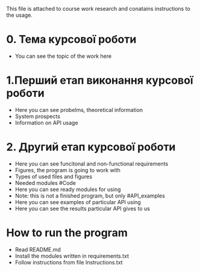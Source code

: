 This file is attached to course work research and conatains instructions to the usage.

# 0. Тема курсової роботи
- You can see the topic of the work here
# 1.Перший етап виконання курсової роботи
- Here you can see probelms, theoretical information
- System prospects
- Information on API usage
# 2. Другий етап курсової роботи
- Here you can see funcitonal and non-functional requirements
- Figures, the program is going to work with
- Types of used files and figures
- Needed modules
#Code
- Here you can see ready modules for using
- Note: this is not a finished program, but only 
#API_examples
- Here you can see examples of particular API using
- Here you can see the results particular API gives to us
# How to run the program
- Read README.md
- Install the modules written in requirements.txt
- Follow instructions from file Instructions.txt